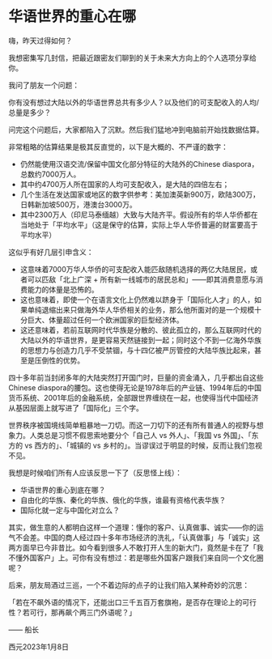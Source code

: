 # 华语世界的重心在哪

嗨，昨天过得如何？

我想密集写几封信，把最近跟密友们聊到的关于未来大方向上的个人选项分享给你。

我问了朋友一个问题：

你有没有想过大陆以外的华语世界总共有多少人？以及他们的可支配收入的人均/总量是多少？

问完这个问题后，大家都陷入了沉默。然后我们猛地冲到电脑前开始找数据估算。

非常粗略的估算结果是极其反直觉的，以下是大概的、不严谨的数字：

- 仍然能使用汉语交流/保留中国文化部分特征的大陆外的Chinese diaspora，总数约7000万人。
- 其中约4700万人所在国家的人均可支配收入，是大陆的四倍左右；
- 几个生活在发达国家或地区的数字供参考：美加澳英新900万，欧陆300万，日韩新加坡500万，港澳台3000万。
- 其中2300万人（印尼马泰缅越）大致与大陆齐平。假设所有的华人华侨都在当地处于「平均水平」（这是保守的估算，实际上华人华侨普遍的财富要高于平均水平）

这似乎有好几层引申含义：

- 这意味着7000万华人华侨的可支配收入能匹敌随机选择的两亿大陆居民，或者可以匹敌「北上广深 + 所有新一线城市的居民总和」——即其消费意愿与消费能力的体量是恐怖的。
- 这也意味着，即使一个在语言文化上仍然难以跻身于「国际化人才」的人，如果单纯退缩出来只做海外华人华侨相关的业务，那么他所面对的是一个规模十分巨大、体量超过任何一个欧洲国家的巨型经济体。
- 这还意味着，若前互联网时代华族是分散的、彼此孤立的，那么互联网时代的大陆以外的华语世界，是更容易天然链接到一起；同时这个不到一亿海外华族的思想力与创造力几乎不受禁锢，与十四亿被严厉管控的大陆华族比起来，甚至是压倒性的优势。

四十多年前当封闭多年的大陆突然打开国门时，巨量的资金涌入，几乎都出自这些Chinese diaspora的腰包。这也使得无论是1978年后的产业链、1994年后的中国货币系统、2001年后的金融系统，全部跟世界缠绕在一起，也使得当代中国经济从基因层面上就写进了「国际化」三个字。

世界秩序被国境线简单粗暴地一刀切。而这一刀切下的还有所有普通人的视野与想象力。人类总是习惯不假思索地要分个「自己人 vs 外人」、「我国 vs 外国」、「东方的 vs 西方的」、「城镇的 vs 乡村的」。当谬误过于明显的时候，反而让我们忽视不见。

我想是时候咱们所有人应该反思一下了（反思怪上线）：

- 华语世界的重心到底在哪？
- 自由化的华族、秦化的华族、俄化的华族，谁最有资格代表华族？
- 国际化就一定与中国化对立么？

其实，做生意的人都明白这样一个道理：懂你的客户、认真做事、诚实——你的运气不会差。中国的商人经过四十多年市场经济的洗礼，「认真做事」与「诚实」这两方面早已今非昔比。如今看到很多人不敢打开人生的新大门，竟然是卡在了「我不懂外国客户」上。可你有没有想过：若是哪些外国客户跟我们来自同一个文化圈呢？

后来，朋友局酒过三巡，一个不着边际的点子的让我们陷入某种奇妙的沉思：

「若在不飙外语的情况下，还能出口三千五百万套旗袍，是否存在理论上的可行性？若可行，那再飙个两三门外语呢？」

—— 船长

西元2023年1月8日